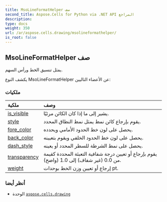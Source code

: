 ```yaml
---
title: MsoLineFormatHelper صف
second_title: Aspose.Cells for Python via .NET API المراجع
description:
type: docs
weight: 350
url: /ar/aspose.cells.drawing/msolineformathelper/
is_root: false
---
```

##  MsoLineFormatHelper صف
يمثل تنسيق الخط ورأس السهم.



يكشف النوع MsoLineFormatHelper عن الأعضاء التاليين:

###  ملكيات
| ملكية| وصف|
| :- | :- |
| [is_visible](/cells/python-net/ar/aspose.cells.drawing/msolineformathelper/is_visible) | يشير إلى ما إذا كان الكائن مرئيًا.|
| [style](/cells/python-net/ar/aspose.cells.drawing/msolineformathelper/style) | يقوم بإرجاع كائن نمط يمثل نمط النطاق المحدد.|
| [fore_color](/cells/python-net/ar/aspose.cells.drawing/msolineformathelper/fore_color) | يحصل على لون خط الحدود الأمامي ويحدده.|
| [back_color](/cells/python-net/ar/aspose.cells.drawing/msolineformathelper/back_color) | يحصل على لون خط الحدود الخلفي ويقوم بتعيينه.|
| [dash_style](/cells/python-net/ar/aspose.cells.drawing/msolineformathelper/dash_style) | يحصل على نمط الشرطة للسطر المحدد أو يعينه.|
| [transparency](/cells/python-net/ar/aspose.cells.drawing/msolineformathelper/transparency) | يقوم بإرجاع أو تعيين درجة شفافية التعبئة المحددة كقيمة من 0.0 (غير شفاف) إلى 1.0 (واضح).|
| [weight](/cells/python-net/ar/aspose.cells.drawing/msolineformathelper/weight) | إرجاع أو تعيين وزن الخط بوحدات pt.|



###  أنظر أيضا
* الوحدة [`aspose.cells.drawing`](..)
